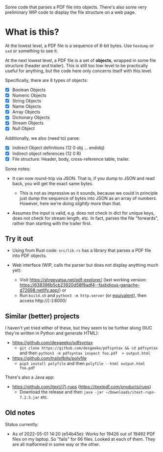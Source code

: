Some code that parses a PDF file into objects. There's also some very preliminary WIP code to display the file structure on a web page.

# What is this?

At the lowest level, a PDF file is a sequence of 8-bit bytes. Use `hexdump` or `xxd` or something to see it.

At the next lowest level, a PDF file is a set of **objects**, wrapped in some file structure (header and trailer). This is still too low-level to be practically useful for anything, but the code here only concerns itself with this level.

Specifically, there are 8 types of objects:

-   [x] Boolean Objects
-   [x] Numeric Objects
-   [x] String Objects
-   [x] Name Objects
-   [x] Array Objects
-   [x] Dictionary Objects
-   [x] Stream Objects
-   [x] Null Object

Additionally, we also (need to) parse:

-   [x] Indirect Object definitions (12 0 obj … endobj)
-   [x] Indirect object references (12 0 R)
-   [x] File structure: Header, body, cross-reference table, trailer.

Some notes:

-   It can now round-trip via JSON. That is, if you dump to JSON and read back, you will get the exact same bytes.

    -   This is not as impressive as it sounds, because we could in principle just dump the sequence of bytes into JSON as an array of numbers. However, here we're doing _slightly_ more than that.

-   Assumes the input is valid, e.g. does not check in dict for unique keys, does not check for stream length, etc. In fact, parses the file "forwards", rather than starting with the trailer first.

## Try it out

- Using from Rust code: `src/lib.rs` has a library that parses a PDF file into PDF objects.

- Web interface (WIP, calls the parser but does not display anything much yet):
  - Visit https://shreevatsa.net/pdf-explorer/ (last working version: https://638396b5cb23920d58f8adf4--fastidious-ganache-d72698.netlify.app/) or
  - Run `build.sh` and `python3 -m http.server` (or [equivalent](https://gist.github.com/willurd/5720255)), then access http://[::]:8000/

## Similar (better) projects

I haven't yet tried either of these, but they seem to be further along (IIUC they're written in Python and generate HTML):

- https://github.com/desgeeko/pdfsyntax
  - `git clone https://github.com/desgeeko/pdfsyntax && cd pdfsyntax` and then `python3 -m pdfsyntax inspect foo.pdf  > output.html`
- https://github.com/trailofbits/polyfile
  - `pip3 install polyfile` and then `polyfile --html output.html foo.pdf`

There's also a Java app:

- https://github.com/itext/i7j-rups (https://itextpdf.com/products/rups)
  - Download the release and then `java -jar ~/Downloads/itext-rups-7.2.5.jar` etc.

## Old notes

Status currently:

- As of 2022-05-01 14:20 (e54b45e): Works for 19426 out of 19492 PDF files on my laptop. So "fails" for 66 files. Looked at each of them. They are all malformed in some way or the other.
